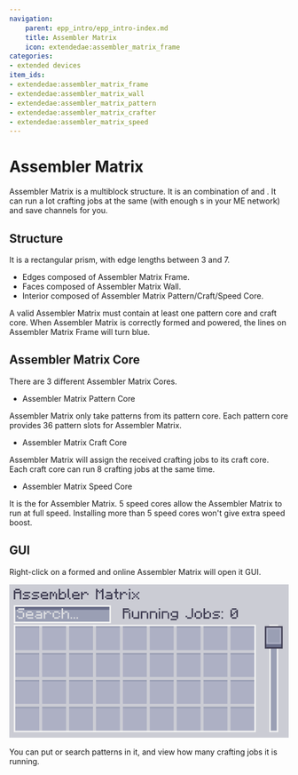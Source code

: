 ```yaml
---
navigation:
    parent: epp_intro/epp_intro-index.md
    title: Assembler Matrix
    icon: extendedae:assembler_matrix_frame
categories:
- extended devices
item_ids:
- extendedae:assembler_matrix_frame
- extendedae:assembler_matrix_wall
- extendedae:assembler_matrix_pattern
- extendedae:assembler_matrix_crafter
- extendedae:assembler_matrix_speed
---
```


# Assembler Matrix

<Row>
<BlockImage id="extendedae:assembler_matrix_frame" p:formed="true" p:powered="true" scale="5"></BlockImage>
<BlockImage id="extendedae:assembler_matrix_wall" scale="5"></BlockImage>
<BlockImage id="extendedae:assembler_matrix_pattern" scale="5"></BlockImage>
<BlockImage id="extendedae:assembler_matrix_crafter" scale="5"></BlockImage>
<BlockImage id="extendedae:assembler_matrix_speed" scale="5"></BlockImage>
</Row>

Assembler Matrix is a multiblock structure. It is an combination of <ItemLink id="ae2:molecular_assembler" /> and <ItemLink id="ae2:pattern_provider" />.
It can run a lot crafting jobs at the same (with enough <ItemLink id="ae2:crafting_accelerator" />s in your ME network) and save channels for you.

## Structure

<GameScene zoom="3" background="transparent" interactive={true}>
  <ImportStructure src="../structure/assembler_matrix.snbt"></ImportStructure>
</GameScene>

It is a rectangular prism, with edge lengths between 3 and 7. 
- Edges composed of Assembler Matrix Frame.
- Faces composed of Assembler Matrix Wall.
- Interior composed of Assembler Matrix Pattern/Craft/Speed Core.

A valid Assembler Matrix must contain at least one pattern core and craft core. 
When Assembler Matrix is correctly formed and powered, the lines on Assembler Matrix Frame will turn blue.

## Assembler Matrix Core

There are 3 different Assembler Matrix Cores.

- Assembler Matrix Pattern Core

Assembler Matrix only take patterns from its pattern core. Each pattern core provides 36 pattern slots for Assembler Matrix.

- Assembler Matrix Craft Core

Assembler Matrix will assign the received crafting jobs to its craft core. Each craft core can run 8 crafting jobs at the same time.

- Assembler Matrix Speed Core

It is the <ItemLink id="ae2:speed_card" /> for Assembler Matrix. 5 speed cores allow the Assembler Matrix to run at full speed.
Installing more than 5 speed cores won't give extra speed boost.

## GUI

Right-click on a formed and online Assembler Matrix will open it GUI.

![GUI](../pic/assembler_matrix.png)

You can put or search patterns in it, and view how many crafting jobs it is running.
